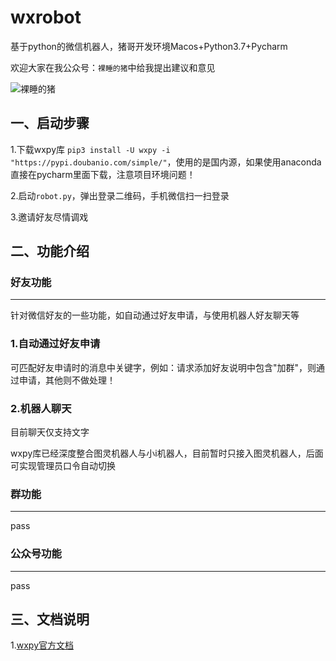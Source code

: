 # wxrobot
基于python的微信机器人，猪哥开发环境Macos+Python3.7+Pycharm

欢迎大家在我公众号：`裸睡的猪`中给我提出建议和意见

![裸睡的猪](https://img-blog.csdnimg.cn/20181217213155258.gif)

## 一、启动步骤
1.下载wxpy库 `pip3 install -U wxpy -i "https://pypi.doubanio.com/simple/"`，使用的是国内源，如果使用anaconda直接在pycharm里面下载，注意项目环境问题！

2.启动`robot.py`，弹出登录二维码，手机微信扫一扫登录

3.邀请好友尽情调戏


## 二、功能介绍

### 好友功能
---
针对微信好友的一些功能，如自动通过好友申请，与使用机器人好友聊天等

### 1.自动通过好友申请
可匹配好友申请时的消息中关键字，例如：请求添加好友说明中包含"加群"，则通过申请，其他则不做处理！

### 2.机器人聊天
目前聊天仅支持文字

wxpy库已经深度整合图灵机器人与小i机器人，目前暂时只接入图灵机器人，后面可实现管理员口令自动切换

### 群功能
---
pass

### 公众号功能
---
pass

## 三、文档说明

1.[wxpy官方文档](https://wxpy.readthedocs.io/zh/latest/)

